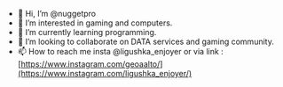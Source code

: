 - 👋 Hi, I’m @nuggetpro
- 👀 I’m interested in gaming and computers.
- 🌱 I’m currently learning programming.
- 💞️ I’m looking to collaborate on DATA services and gaming community.
- 📫 How to reach me insta @ligushka_enjoyer or via link : [https://www.instagram.com/geoaalto/](https://www.instagram.com/ligushka_enjoyer/)

<!---
 @nuggetpro is a ✨ special ✨ repository because its `README.md` (this file) appears on your GitHub profile.
You can click the Preview link to take a look at your changes.
--->
